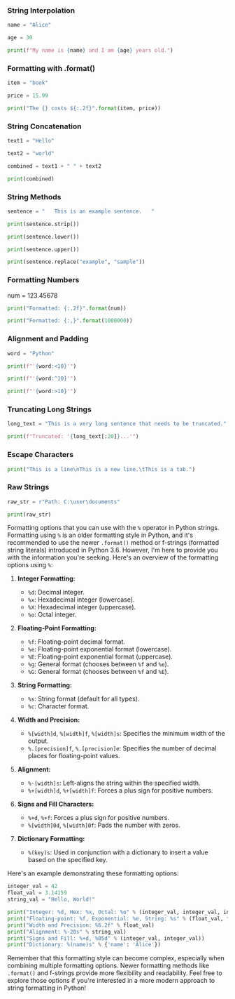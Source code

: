 ### String Interpolation
```python
name = "Alice"

age = 30

print(f"My name is {name} and I am {age} years old.")
```

### Formatting with .format()
```python
item = "book"

price = 15.99

print("The {} costs ${:.2f}".format(item, price))
```

### String Concatenation
```python
text1 = "Hello"

text2 = "world"

combined = text1 + " " + text2

print(combined)
```

### String Methods
```python
sentence = "   This is an example sentence.   "

print(sentence.strip())

print(sentence.lower())

print(sentence.upper())

print(sentence.replace("example", "sample"))
```

### Formatting Numbers

num = 123.45678
```python
print("Formatted: {:.2f}".format(num))

print("Formatted: {:,}".format(1000000))
```

### Alignment and Padding
```python
word = "Python"

print(f"'{word:<10}'")

print(f"'{word:^10}'")

print(f"'{word:>10}'")
```

### Truncating Long Strings
```python
long_text = "This is a very long sentence that needs to be truncated."

print(f"Truncated: '{long_text[:20]}...'")
```

### Escape Characters
```python
print("This is a line\nThis is a new line.\tThis is a tab.")
```

### Raw Strings
```python
raw_str = r"Path: C:\user\documents"

print(raw_str)
```
Formatting options that you can use with the `%` operator in Python strings. Formatting using `%` is an older formatting style in Python, and it's recommended to use the newer `.format()` method or f-strings (formatted string literals) introduced in Python 3.6. However, I'm here to provide you with the information you're seeking. Here's an overview of the formatting options using `%`:

1. **Integer Formatting:**
   - `%d`: Decimal integer.
   - `%x`: Hexadecimal integer (lowercase).
   - `%X`: Hexadecimal integer (uppercase).
   - `%o`: Octal integer.

2. **Floating-Point Formatting:**
   - `%f`: Floating-point decimal format.
   - `%e`: Floating-point exponential format (lowercase).
   - `%E`: Floating-point exponential format (uppercase).
   - `%g`: General format (chooses between `%f` and `%e`).
   - `%G`: General format (chooses between `%f` and `%E`).

3. **String Formatting:**
   - `%s`: String format (default for all types).
   - `%c`: Character format.

4. **Width and Precision:**
   - `%[width]d`, `%[width]f`, `%[width]s`: Specifies the minimum width of the output.
   - `%.[precision]f`, `%.[precision]e`: Specifies the number of decimal places for floating-point values.

5. **Alignment:**
   - `%-[width]s`: Left-aligns the string within the specified width.
   - `%+[width]d`, `%+[width]f`: Forces a plus sign for positive numbers.

6. **Signs and Fill Characters:**
   - `%+d`, `%+f`: Forces a plus sign for positive numbers.
   - `%[width]0d`, `%[width]0f`: Pads the number with zeros.

7. **Dictionary Formatting:**
   - `%(key)s`: Used in conjunction with a dictionary to insert a value based on the specified key.

Here's an example demonstrating these formatting options:

```python
integer_val = 42
float_val = 3.14159
string_val = "Hello, World!"

print("Integer: %d, Hex: %x, Octal: %o" % (integer_val, integer_val, integer_val))
print("Floating-point: %f, Exponential: %e, String: %s" % (float_val, float_val, string_val))
print("Width and Precision: %6.2f" % float_val)
print("Alignment: %-20s" % string_val)
print("Signs and Fill: %+d, %05d" % (integer_val, integer_val))
print("Dictionary: %(name)s" % {'name': 'Alice'})
```

Remember that this formatting style can become complex, especially when combining multiple formatting options. Newer formatting methods like `.format()` and f-strings provide more flexibility and readability. Feel free to explore those options if you're interested in a more modern approach to string formatting in Python!
